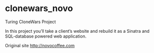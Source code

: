 clonewars_novo
==============

Turing CloneWars Project

In this project you’ll take a client’s website and rebuild it as a Sinatra and SQL-database powered web application.

Original site http://novocoffee.com
